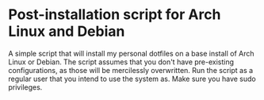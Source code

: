 # Post-installation script for Arch Linux and Debian

A simple script that will install my personal dotfiles on a base install of Arch Linux or Debian. The script assumes that you don't have pre-existing configurations, as those will be mercilessly overwritten. Run the script as a regular user that you intend to use the system as. Make sure you have sudo privileges.
